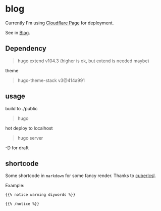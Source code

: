 # blog

Currently I'm using [Cloudflare Page](https://developers.cloudflare.com/pages/framework-guides/deploy-a-hugo-site/) for deployment.

See in [Blog](zztrans.top).

## Dependency

> hugo extend v104.3 (higher is ok, but extend is needed maybe)

theme 

> hugo-theme-stack v3@414a991

## usage

build to ./public

> hugo 

hot deploy to localhost

> hugo server 

-D for draft 

## shortcode

Some shortcode in `markdown` for some fancy render. Thanks to [cuberlcsl](https://github.com/cubercsl).

Example:

```markdown
{{% notice warning diywords %}}

{{% /notice %}}
```

